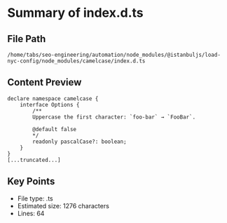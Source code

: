 # Summary of index.d.ts
  
## File Path
`/home/tabs/seo-engineering/automation/node_modules/@istanbuljs/load-nyc-config/node_modules/camelcase/index.d.ts`

## Content Preview
```
declare namespace camelcase {
	interface Options {
		/**
		Uppercase the first character: `foo-bar` → `FooBar`.

		@default false
		*/
		readonly pascalCase?: boolean;
	}
}
[...truncated...]
```

## Key Points
- File type: .ts
- Estimated size: 1276 characters
- Lines: 64
